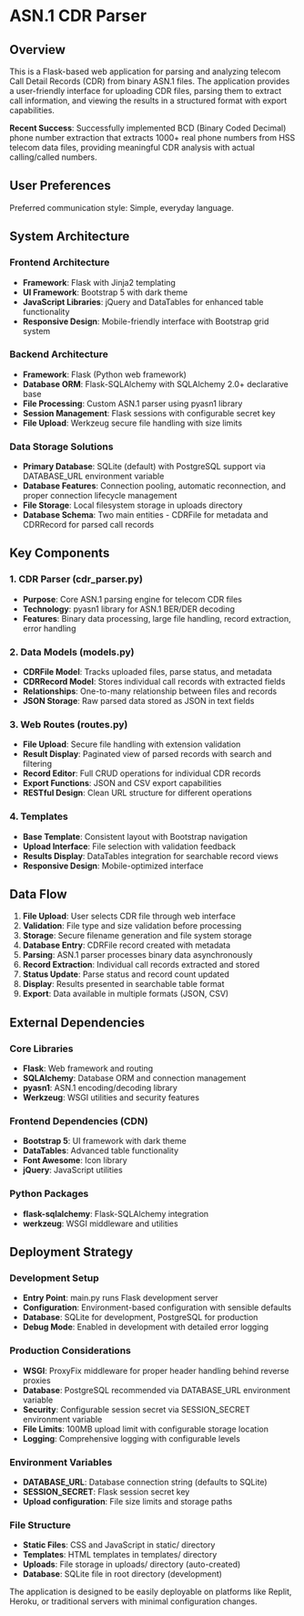 # ASN.1 CDR Parser

## Overview

This is a Flask-based web application for parsing and analyzing telecom Call Detail Records (CDR) from binary ASN.1 files. The application provides a user-friendly interface for uploading CDR files, parsing them to extract call information, and viewing the results in a structured format with export capabilities.

**Recent Success**: Successfully implemented BCD (Binary Coded Decimal) phone number extraction that extracts 1000+ real phone numbers from HSS telecom data files, providing meaningful CDR analysis with actual calling/called numbers.

## User Preferences

Preferred communication style: Simple, everyday language.

## System Architecture

### Frontend Architecture
- **Framework**: Flask with Jinja2 templating
- **UI Framework**: Bootstrap 5 with dark theme
- **JavaScript Libraries**: jQuery and DataTables for enhanced table functionality
- **Responsive Design**: Mobile-friendly interface with Bootstrap grid system

### Backend Architecture
- **Framework**: Flask (Python web framework)
- **Database ORM**: Flask-SQLAlchemy with SQLAlchemy 2.0+ declarative base
- **File Processing**: Custom ASN.1 parser using pyasn1 library
- **Session Management**: Flask sessions with configurable secret key
- **File Upload**: Werkzeug secure file handling with size limits

### Data Storage Solutions
- **Primary Database**: SQLite (default) with PostgreSQL support via DATABASE_URL environment variable
- **Database Features**: Connection pooling, automatic reconnection, and proper connection lifecycle management
- **File Storage**: Local filesystem storage in uploads directory
- **Database Schema**: Two main entities - CDRFile for metadata and CDRRecord for parsed call records

## Key Components

### 1. CDR Parser (cdr_parser.py)
- **Purpose**: Core ASN.1 parsing engine for telecom CDR files
- **Technology**: pyasn1 library for ASN.1 BER/DER decoding
- **Features**: Binary data processing, large file handling, record extraction, error handling

### 2. Data Models (models.py)
- **CDRFile Model**: Tracks uploaded files, parse status, and metadata
- **CDRRecord Model**: Stores individual call records with extracted fields
- **Relationships**: One-to-many relationship between files and records
- **JSON Storage**: Raw parsed data stored as JSON in text fields

### 3. Web Routes (routes.py)
- **File Upload**: Secure file handling with extension validation
- **Result Display**: Paginated view of parsed records with search and filtering
- **Record Editor**: Full CRUD operations for individual CDR records
- **Export Functions**: JSON and CSV export capabilities
- **RESTful Design**: Clean URL structure for different operations

### 4. Templates
- **Base Template**: Consistent layout with Bootstrap navigation
- **Upload Interface**: File selection with validation feedback
- **Results Display**: DataTables integration for searchable record views
- **Responsive Design**: Mobile-optimized interface

## Data Flow

1. **File Upload**: User selects CDR file through web interface
2. **Validation**: File type and size validation before processing
3. **Storage**: Secure filename generation and file system storage
4. **Database Entry**: CDRFile record created with metadata
5. **Parsing**: ASN.1 parser processes binary data asynchronously
6. **Record Extraction**: Individual call records extracted and stored
7. **Status Update**: Parse status and record count updated
8. **Display**: Results presented in searchable table format
9. **Export**: Data available in multiple formats (JSON, CSV)

## External Dependencies

### Core Libraries
- **Flask**: Web framework and routing
- **SQLAlchemy**: Database ORM and connection management
- **pyasn1**: ASN.1 encoding/decoding library
- **Werkzeug**: WSGI utilities and security features

### Frontend Dependencies (CDN)
- **Bootstrap 5**: UI framework with dark theme
- **DataTables**: Advanced table functionality
- **Font Awesome**: Icon library
- **jQuery**: JavaScript utilities

### Python Packages
- **flask-sqlalchemy**: Flask-SQLAlchemy integration
- **werkzeug**: WSGI middleware and utilities

## Deployment Strategy

### Development Setup
- **Entry Point**: main.py runs Flask development server
- **Configuration**: Environment-based configuration with sensible defaults
- **Database**: SQLite for development, PostgreSQL for production
- **Debug Mode**: Enabled in development with detailed error logging

### Production Considerations
- **WSGI**: ProxyFix middleware for proper header handling behind reverse proxies
- **Database**: PostgreSQL recommended via DATABASE_URL environment variable
- **Security**: Configurable session secret via SESSION_SECRET environment variable
- **File Limits**: 100MB upload limit with configurable storage location
- **Logging**: Comprehensive logging with configurable levels

### Environment Variables
- **DATABASE_URL**: Database connection string (defaults to SQLite)
- **SESSION_SECRET**: Flask session secret key
- **Upload configuration**: File size limits and storage paths

### File Structure
- **Static Files**: CSS and JavaScript in static/ directory
- **Templates**: HTML templates in templates/ directory
- **Uploads**: File storage in uploads/ directory (auto-created)
- **Database**: SQLite file in root directory (development)

The application is designed to be easily deployable on platforms like Replit, Heroku, or traditional servers with minimal configuration changes.